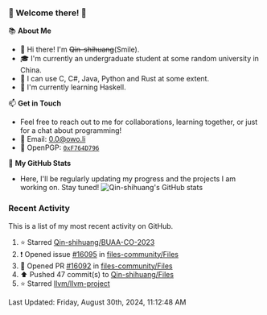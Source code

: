 ### 🌟 Welcome there! 🌟

📚 **About Me**
- 👋 Hi there! I'm ~~Qin-shihuang~~(Smile).
- 🎓 I'm currently an undergraduate student at some random university in China.
- 🚀 I can use C, C#, Java, Python and Rust at some extent.
- 🌱 I'm currently learning Haskell.

📫 **Get in Touch**
- Feel free to reach out to me for collaborations, learning together, or just for a chat about programming!
- 📩 Email: 0.0@owo.li
- 🔑 OpenPGP: [`0xF764D796`](https://keys.openpgp.org/vks/v1/by-fingerprint/99D5AF94A1585E16E14895EFBF6C0BF4F764D796)


📝 **My GitHub Stats**
- Here, I'll be regularly updating my progress and the projects I am working on. Stay tuned!
![Qin-shihuang's GitHub stats](https://github-readme-stats.vercel.app/api?username=Qin-shihuang&show_icons=true)

### Recent Activity

This is a list of my most recent activity on GitHub.

<!--RECENT_ACTIVITY:start-->
1. ⭐ Starred [Qin-shihuang/BUAA-CO-2023](https://github.com/Qin-shihuang/BUAA-CO-2023)<br>
2. ❗️ Opened issue [#16095](https://github.com/files-community/Files/issues/16095) in [files-community/Files](https://github.com/files-community/Files)<br>
3. 💪 Opened PR [#16092](https://github.com/files-community/Files/pull/16092) in [files-community/Files](https://github.com/files-community/Files)<br>
4. ⬆️ Pushed 47 commit(s) to [Qin-shihuang/Files](https://github.com/Qin-shihuang/Files)<br>
5. ⭐ Starred [llvm/llvm-project](https://github.com/llvm/llvm-project)<br>
<!--RECENT_ACTIVITY:end-->

<!--RECENT_ACTIVITY:last_update-->
Last Updated: Friday, August 30th, 2024, 11:12:48 AM
<!--RECENT_ACTIVITY:last_update_end-->
